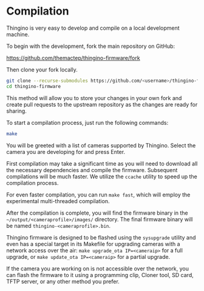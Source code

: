 Compilation
===========

Thingino is very easy to develop and compile on a local development machine.

To begin with the development, fork the main repository on GitHub:

https://github.com/themactep/thingino-firmware/fork

Then clone your fork locally.

```bash
git clone --recurse-submodules https://github.com/<username>/thingino-firmware
cd thingino-firmware
```

This method will allow you to store your changes in your own fork and create
pull requests to the upstream repository as the changes are ready for sharing.

To start a compilation process, just run the following commands:

```bash
make
```

You will be greeted with a list of cameras supported by Thingino. Select the
camera you are developing for and press Enter.

First compilation may take a significant time as you will need to download all
the necessary dependencies and compile the firmware. Subsequent compilations
will be much faster. We utilize the `ccache` utility to speed up the compilation
process.

For even faster compilation, you can run `make fast`, which will employ the
experimental multi-threaded compilation.

After the compilation is complete, you will find the firmware binary in the
`~/output/<cameraprofile>/images/` directory. The final firmware binary will be
named `thingino-<cameraprofile>.bin`.

Thingino firmware is designed to be flashed using the `sysupgrade` utility and
even has a special target in its Makefile for upgrading cameras with a network
access over the air: `make upgrade_ota IP=<cameraip>` for a full upgrade,
or `make update_ota IP=<cameraip>` for a partial upgrade.

If the camera you are working on is not accessible over the network, you can
flash the firmware to it using a programming clip, Cloner tool, SD card, TFTP
server, or any other method you prefer.
